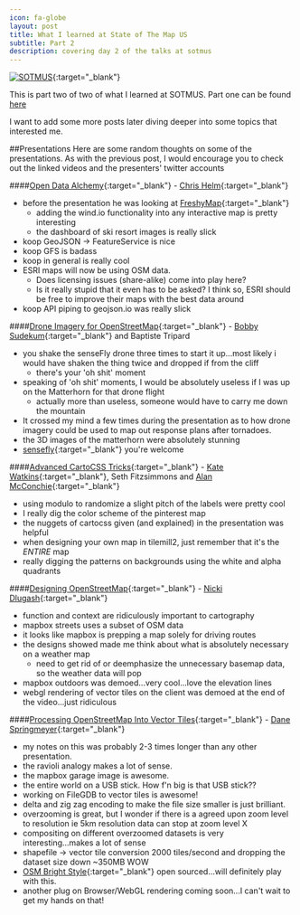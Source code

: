 ```yaml
---
icon: fa-globe
layout: post
title: What I learned at State of The Map US
subtitle: Part 2
description: covering day 2 of the talks at sotmus
---
```

[![SOTMUS](/assets/img/logo.png)](http://stateofthemap.us){:target="_blank"}

This is part two of two of what I learned at SOTMUS. Part one can be found [here](/2014/04/16/state-of-the-map-us-part-1/)

I want to add some more posts later diving deeper into some topics that interested me.

##Presentations
Here are some random thoughts on some of the presentations. As with the previous post, I would encourage you to check out the linked videos and the presenters' twitter accounts

####[Open Data Alchemy](http://stateofthemap.us/session/making-data-alchemy/){:target="_blank"} - [Chris Helm](https://twitter.com/cwhelm){:target="_blank"}
* before the presentation he was looking at [FreshyMap](http://freshymap.com/){:target="_blank"}
    * adding the wind.io functionality into any interactive map is pretty interesting
    * the dashboard of ski resort images is really slick
* koop GeoJSON -> FeatureService is nice
* koop GFS is badass
* koop in general is really cool
* ESRI maps will now be using OSM data.
    * Does licensing issues (share-alike) come into play here?
    * Is it really stupid that it even has to be asked? I think so, ESRI should be free to improve their maps with the best data around
* koop API piping to geojson.io was really slick

####[Drone Imagery for OpenStreetMap](http://stateofthemap.us/session/future-relationship-between-osm-and-uavs/){:target="_blank"} - [Bobby Sudekum](https://twitter.com/bobws){:target="_blank"} and Baptiste Tripard
* you shake the senseFly drone three times to start it up...most likely i would have shaken the thing twice and dropped if from the cliff
    * there's your 'oh shit' moment
* speaking of 'oh shit' moments, I would be absolutely useless if I was up on the Matterhorn for that drone flight
    * actually more than useless, someone would have to carry me down the mountain
* It crossed my mind a few times during the presentation as to how drone imagery could be used to map out response plans after tornadoes.
* the 3D images of the matterhorn were absolutely stunning
* [sensefly](http://www.sensefly.com){:target="_blank"} you're welcome

####[Advanced CartoCSS Tricks](http://stateofthemap.us/session/advanced-cartocss-tricks/){:target="_blank"} - [Kate Watkins](https://twitter.com/kateyw){:target="_blank"}, Seth Fitzsimmons and [Alan McConchie](https://twitter.com/mappingmashups){:target="_blank"}
* using modulo to randomize a slight pitch of the labels were pretty cool
* I really dig the color scheme of the pinterest map
* the nuggets of cartocss given (and explained) in the presentation was helpful
* when designing your own map in tilemill2, just remember that it's the *ENTIRE* map
* really digging the patterns on backgrounds using the white and alpha quadrants

####[Designing OpenStreetMap](http://stateofthemap.us/session/designing-openstreetmap/){:target="_blank"} - [Nicki Dlugash](https://twitter.com/nickidlugash){:target="_blank"}
* function and context are ridiculously important to cartography
* mapbox streets uses a subset of OSM data
* it looks like mapbox is prepping a map solely for driving routes
* the designs showed made me think about what is absolutely necessary on a weather map
    * need to get rid of or deemphasize the unnecessary basemap data, so the weather data will pop
* mapbox outdoors was demoed...very cool...love the elevation lines
* webgl rendering of vector tiles on the client was demoed at the end of the video...just ridiculous

####[Processing OpenStreetMap Into Vector Tiles](http://stateofthemap.us/session/processing-openstreetmap-into-vector-tiles/){:target="_blank"} - [Dane Springmeyer](https://twitter.com/springmeyer){:target="_blank"}
* my notes on this was probably 2-3 times longer than any other presentation.
* the ravioli analogy makes a lot of sense.
* the mapbox garage image is awesome.
* the entire world on a USB stick. How f'n big is that USB stick??
* working on FileGDB to vector tiles is awesome!
* delta and zig zag encoding to make the file size smaller is just brilliant.
* overzooming is great, but I wonder if there is a agreed upon zoom level to resolution ie 5km resolution data can stop at zoom level X
* compositing on different overzoomed datasets is very interesting...makes a lot of sense
* shapefile -> vector tile conversion 2000 tiles/second and dropping the dataset size down ~350MB WOW
* [OSM Bright Style](https://github.com/mapbox/osm-bright.tm2){:target="_blank"} open sourced...will definitely play with this.
* another plug on Browser/WebGL rendering coming soon...I can't wait to get my hands on that!
